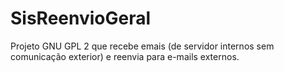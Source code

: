 # SisReenvioGeral
Projeto GNU GPL 2 que recebe emais (de servidor internos sem comunicação exterior) e reenvia para e-mails externos.
